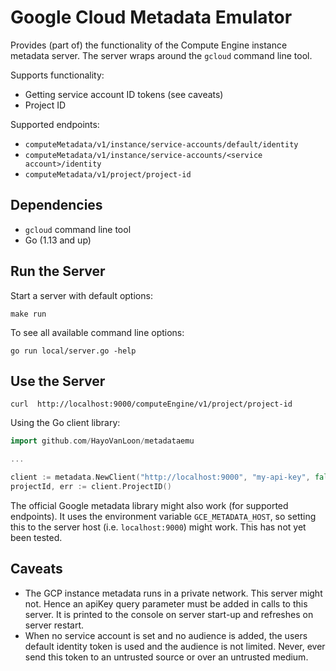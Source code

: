 # Google Cloud Metadata Emulator

Provides (part of) the functionality of the Compute Engine instance metadata
server. The server wraps around the `gcloud` command line tool.

Supports functionality:

* Getting service account ID tokens (see caveats)
* Project ID

Supported endpoints:

* `computeMetadata/v1/instance/service-accounts/default/identity`
* `computeMetadata/v1/instance/service-accounts/<service account>/identity`
* `computeMetadata/v1/project/project-id`


## Dependencies

* `gcloud` command line tool
* Go (1.13 and up)


## Run the Server

Start a server with default options:
```shell script
make run
```

To see all available command line options:
```shell script
go run local/server.go -help
```

## Use the Server

```shell script
curl  http://localhost:9000/computeEngine/v1/project/project-id
```

Using the Go client library:
```go
import github.com/HayoVanLoon/metadataemu

...

client := metadata.NewClient("http://localhost:9000", "my-api-key", false, "my-service-account")
projectId, err := client.ProjectID()
```

The official Google metadata library might also work (for supported endpoints). 
It uses the environment variable `GCE_METADATA_HOST`, so setting this to the 
server host (i.e. `localhost:9000`) might work. This has not yet been tested.


## Caveats

* The GCP instance metadata runs in a private network. This server might not. 
Hence an apiKey query parameter must be added in calls to this server. It is 
printed to the console on server start-up and refreshes on server restart.
* When no service account is set and no audience is added, the users default 
identity token is used and the audience is not limited. Never, ever send this 
token to an untrusted source or over an untrusted medium. 

